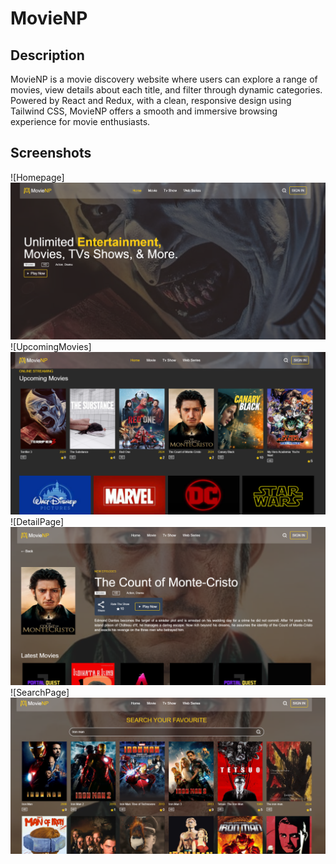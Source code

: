 # MovieNP

## Description

MovieNP is a movie discovery website where users can explore a range of movies, view details about each title, and filter through dynamic categories. Powered by React and Redux, with a clean, responsive design using Tailwind CSS, MovieNP offers a smooth and immersive browsing experience for movie enthusiasts.

## Screenshots

![Homepage]![alt text](/src/assets/image.png)
![UpcomingMovies]![alt text](/src/assets/image-1.png)
![DetailPage]![alt text](/src/assets/image-2.png)
![SearchPage]![alt text](/src/assets/image-3.png)

